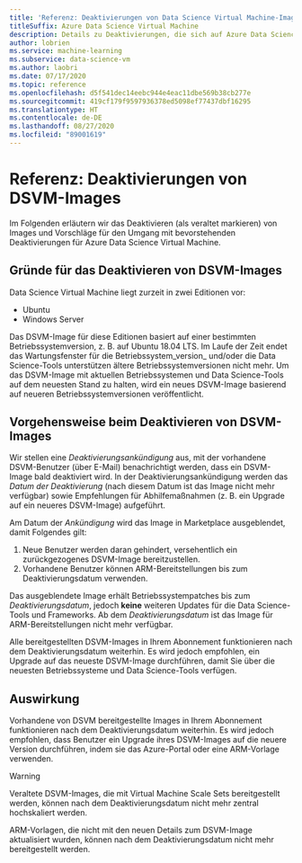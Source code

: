 ```yaml
---
title: 'Referenz: Deaktivierungen von Data Science Virtual Machine-Images'
titleSuffix: Azure Data Science Virtual Machine
description: Details zu Deaktivierungen, die sich auf Azure Data Science Virtual Machine auswirken
author: lobrien
ms.service: machine-learning
ms.subservice: data-science-vm
ms.author: laobri
ms.date: 07/17/2020
ms.topic: reference
ms.openlocfilehash: d5f541dec14eebc944e4eac11dbe569b38cb277e
ms.sourcegitcommit: 419cf179f9597936378ed5098ef77437dbf16295
ms.translationtype: HT
ms.contentlocale: de-DE
ms.lasthandoff: 08/27/2020
ms.locfileid: "89001619"
---
```

# <a name="reference-retirements-of-dsvm-images"></a>Referenz: Deaktivierungen von DSVM-Images

Im Folgenden erläutern wir das Deaktivieren (als veraltet markieren) von Images und Vorschläge für den Umgang mit bevorstehenden Deaktivierungen für Azure Data Science Virtual Machine.

## <a name="why-we-retire-dsvm-images"></a>Gründe für das Deaktivieren von DSVM-Images

Data Science Virtual Machine liegt zurzeit in zwei Editionen vor:

* Ubuntu
* Windows Server

Das DSVM-Image für diese Editionen basiert auf einer bestimmten Betriebssystemversion, z. B. auf Ubuntu 18.04 LTS. Im Laufe der Zeit endet das Wartungsfenster für die Betriebssystem_version_ und/oder die Data Science-Tools unterstützen ältere Betriebssystemversionen nicht mehr. Um das DSVM-Image mit aktuellen Betriebssystemen und Data Science-Tools auf dem neuesten Stand zu halten, wird ein neues DSVM-Image basierend auf neueren Betriebssystemversionen veröffentlicht.

## <a name="how-we-retire-dsvm-images"></a>Vorgehensweise beim Deaktivieren von DSVM-Images

Wir stellen eine _Deaktivierungsankündigung_ aus, mit der vorhandene DSVM-Benutzer (über E-Mail) benachrichtigt werden, dass ein DSVM-Image bald deaktiviert wird. In der Deaktivierungsankündigung werden das _Datum der Deaktivierung_ (nach diesem Datum ist das Image nicht mehr verfügbar) sowie Empfehlungen für Abhilfemaßnahmen (z. B. ein Upgrade auf ein neueres DSVM-Image) aufgeführt.

Am Datum der _Ankündigung_ wird das Image in Marketplace ausgeblendet, damit Folgendes gilt:

1. Neue Benutzer werden daran gehindert, versehentlich ein zurückgezogenes DSVM-Image bereitzustellen.
2. Vorhandene Benutzer können ARM-Bereitstellungen bis zum Deaktivierungsdatum verwenden.

Das ausgeblendete Image erhält Betriebssystempatches bis zum _Deaktivierungsdatum_, jedoch __keine__ weiteren Updates für die Data Science-Tools und Frameworks. Ab dem _Deaktivierungsdatum_ ist das Image für ARM-Bereitstellungen nicht mehr verfügbar.

Alle bereitgestellten DSVM-Images in Ihrem Abonnement funktionieren nach dem Deaktivierungsdatum weiterhin. Es wird jedoch empfohlen, ein Upgrade auf das neueste DSVM-Image durchführen, damit Sie über die neuesten Betriebssysteme und Data Science-Tools verfügen.

## <a name="impact"></a>Auswirkung

Vorhandene von DSVM bereitgestellte Images in Ihrem Abonnement funktionieren nach dem Deaktivierungsdatum weiterhin. Es wird jedoch empfohlen, dass Benutzer ein Upgrade ihres DSVM-Images auf die neuere Version durchführen, indem sie das Azure-Portal oder eine ARM-Vorlage verwenden.

> [!WARNING]
> Veraltete DSVM-Images, die mit Virtual Machine Scale Sets bereitgestellt werden, können nach dem Deaktivierungsdatum nicht mehr zentral hochskaliert werden.
>
> ARM-Vorlagen, die nicht mit den neuen Details zum DSVM-Image aktualisiert wurden, können nach dem Deaktivierungsdatum nicht mehr bereitgestellt werden.

